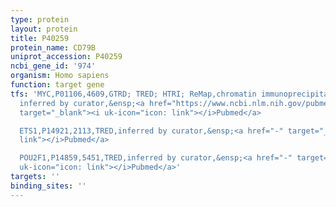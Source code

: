 ```yaml
---
type: protein
layout: protein
title: P40259
protein_name: CD79B
uniprot_accession: P40259
ncbi_gene_id: '974'
organism: Homo sapiens
function: target gene
tfs: 'MYC,P01106,4609,GTRD; TRED; HTRI; ReMap,chromatin immunoprecipitation assay;
  inferred by curator,&ensp;<a href="https://www.ncbi.nlm.nih.gov/pubmed/?term=12695333%5Buid%5D"
  target="_blank"><i uk-icon="icon: link"></i>Pubmed</a>

  ETS1,P14921,2113,TRED,inferred by curator,&ensp;<a href="-" target="_blank"><i uk-icon="icon:
  link"></i>Pubmed</a>

  POU2F1,P14859,5451,TRED,inferred by curator,&ensp;<a href="-" target="_blank"><i
  uk-icon="icon: link"></i>Pubmed</a>'
targets: ''
binding_sites: ''
---
```

